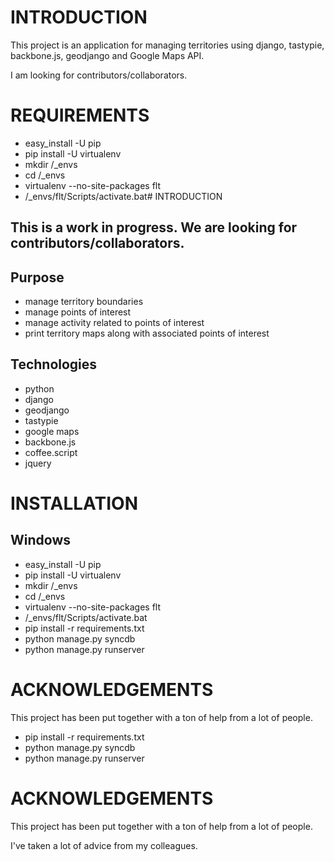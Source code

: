 # INTRODUCTION

This project is an application for managing territories using django, tastypie, backbone.js, geodjango and Google Maps API.

I am looking for contributors/collaborators.

# REQUIREMENTS

* easy_install -U pip
* pip install -U virtualenv
* mkdir /_envs
* cd /_envs
* virtualenv --no-site-packages flt
* /_envs/flt/Scripts/activate.bat# INTRODUCTION

## This is a work in progress. We are looking for contributors/collaborators.

## Purpose

* manage territory boundaries
* manage points of interest
* manage activity related to points of interest
* print territory maps along with associated points of interest

## Technologies

* python
* django
* geodjango
* tastypie
* google maps
* backbone.js
* coffee.script
* jquery

# INSTALLATION

## Windows

* easy_install -U pip
* pip install -U virtualenv
* mkdir /_envs
* cd /_envs
* virtualenv --no-site-packages flt
* /_envs/flt/Scripts/activate.bat
* pip install -r requirements.txt
* python manage.py syncdb
* python manage.py runserver

# ACKNOWLEDGEMENTS

This project has been put together with a ton of help from a lot of people.

* pip install -r requirements.txt
* python manage.py syncdb
* python manage.py runserver

# ACKNOWLEDGEMENTS

This project has been put together with a ton of help from a lot of people.

I've taken a lot of advice from my colleagues.
